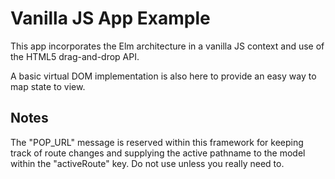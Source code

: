 # Vanilla JS App Example

This app incorporates the Elm architecture in a vanilla JS context and use of the HTML5 drag-and-drop API.

A basic virtual DOM implementation is also here to provide an easy way to map state to view.

## Notes

The "POP_URL" message is reserved within this framework for keeping track of route changes and supplying the active pathname to the model within the "activeRoute" key. Do not use unless you really need to.
